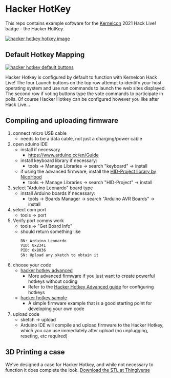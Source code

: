 # Hacker HotKey
This repo contains example software for the [Kernelcon](https://kernelcon.org/) 2021 Hack Live! badge - the Hacker HotKey.

[![hacker hotkey hotkey image](./hackerhotkey-sm-white.png)](https://kernelcon.square.site/)

## Default Hotkey Mapping

[![hacker hotkey default buttons](./defaultkeys.png)](https://kernelcon.square.site/)

Hacker Hotkey is configured by default to function with Kernelcon Hack Live!
The four Launch buttons on the top row attempt to identify your host operating system and use run commands to launch the web sites displayed.
The second row if voting buttons type the vote commands to participate in polls.
Of course Hacker Hotkey can be configured however you like after Hack Live...

## Compiling and uploading firmware

1. connect micro USB cable  
   * needs to be a data cable, not just a charging/power cable
2. open aduino IDE  
   * install if necessary 
       * https://www.arduino.cc/en/Guide
   * install keyboard library if necessary:
       * tools -> Manage Libraries -> search "keyboard" -> install
   * if using the advanced firmware, install the [HID-Project library by NicoHood](https://github.com/NicoHood/HID/)
       * tools -> Manage Libraries -> search "HID-Project" -> install
3. select "Arduino Leonardo" board type
   * install Arduino boards if necessary:
      * tools -> Boards Manager -> search "Arduino AVR Boards" -> install 
4. select com port
   * tools -> port
5. Verify port comms work
   * tools -> "Get Board Info"
   * should return something like
      ```sh
      BN: Arduino Leonardo
      VID: 0x2341
      PID: 0x8036
      SN: Upload any sketch to obtain it
      ```
6. choose your code
   * [hacker hotkey advanced](hackerhotkey-adv/hackerhotkey-adv.ino)
      * More advanced firmware if you just want to create powerful hotkeys without coding
      * Refer to the [Hacker Hotkey Advanced guide](README-adv.md) for configuring hotkeys
   * [hacker hotkey sample](hackerHotKey/hackerHotKey.ino) 
      * A simple firmware example that is a good starting point for developing your own code
7. upload code
   * sketch -> upload
   * Arduino IDE will compile and upload firmware to the Hacker Hotkey, which you can use immediately after upload (no unplugging, reseting, etc required)

## 3D Printing a case

We've designed a case for Hacker Hotkey, and while not necessary to function it does complete the look.  [Download the STL at Thingiverse](https://www.thingiverse.com/thing:4828073/apps)



